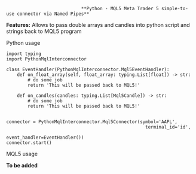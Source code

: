                                 **Python - MQL5 Meta Trader 5 simple-to-use connector via Named Pipes**

**Features:**
Allows to pass double arrays and candles into python script and strings back to MQL5 program

Python usage

```
import typing
import PythonMqlInterconnector

class EventHandler(PythonMqlInterconnector.Mql5EventHandler):
    def on_float_array(self, float_array: typing.List[float]) -> str:
        # do some job
        return 'This will be passed back to MQL5!'
        
    def on_candles(candles: typing.List[Mql5Candle]) -> str:
        # do some job
        return 'This will be passed back to MQL5!'
        

connector = PythonMqlInterconnector.Mql5Connector(symbol='AAPL', 
                                                    terminal_id='id',
                                                    event_handler=EventHandler())
connector.start()
```

MQL5 usage

**To be added**
